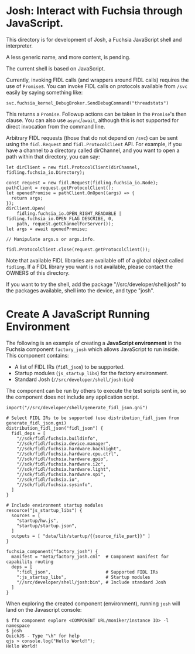 # Josh: Interact with Fuchsia through JavaScript.

This directory is for development of Josh, a Fuchsia JavaScript shell and interpreter.

A less generic name, and more content, is pending.

The current shell is based on JavaScript.

Currently, invoking FIDL calls (and wrappers around FIDL calls) requires
the use of `Promise`s.  You can invoke FIDL calls on protocols available from
`/svc` easily by saying something like:

```
svc.fuchsia_kernel_DebugBroker.SendDebugCommand("threadstats")
```

This returns a `Promise`.  Followup actions can be taken in the `Promise`'s then
clause.  You can also use `async`/`await`, although this is not supported for
direct invocation from the command line.

Arbitrary FIDL requests (those that do not depend on `/svc`) can be sent
using the `fidl.Request` and `fidl.ProtocolClient` API.  For example, if you have a
channel to a directory called dirChannel, and you want to open a path within that
directory, you can say:

```
let dirClient = new fidl.ProtocolClient(dirChannel, fidling.fuchsia_io.Directory);

const request = new fidl.Request(fidling.fuchsia_io.Node);
pathClient = request.getProtocolClient();
let openedPromise = pathClient.OnOpen((args) => {
  return args;
});
dirClient.Open(
    fidling.fuchsia_io.OPEN_RIGHT_READABLE | fidling.fuchsia_io.OPEN_FLAG_DESCRIBE, 0,
    path, request.getChannelForServer());
let args = await openedPromise;

// Manipulate args.s or args.info.

fidl.ProtocolClient.close(request.getProtocolClient());
```

Note that available FIDL libraries are available off of a global object called
`fidling`.  If a FIDL library you want is not available, please contact the OWNERS
of this directory.

If you want to try the shell, add the package "//src/developer/shell:josh" to
the packages available, shell into the device, and type "josh".

# Create A JavaScript Running Environment

The following is an example of creating a **JavaScript environment** in the Fuchsia
component `factory_josh` which allows JavaScript to run inside. This component contains:

- A list of FIDL IRs (`fidl_json`) to be supported.
- Startup modules (`js_startup_libs`) for the factory environment.
- Standard Josh (`//src/developer/shell/josh:bin`)

The component can be run by others to execute the test scripts sent in, so the component
does not include any application script.

    import("//src/developer/shell/generate_fidl_json.gni")

    # Select FIDL IRs to be supported (use distribution_fidl_json from generate_fidl_json.gni)
    distribution_fidl_json("fidl_json") {
      fidl_deps = [
        "//sdk/fidl/fuchsia.buildinfo",
        "//sdk/fidl/fuchsia.device.manager",
        "//sdk/fidl/fuchsia.hardware.backlight",
        "//sdk/fidl/fuchsia.hardware.cpu.ctrl",
        "//sdk/fidl/fuchsia.hardware.gpio",
        "//sdk/fidl/fuchsia.hardware.i2c",
        "//sdk/fidl/fuchsia.hardware.light",
        "//sdk/fidl/fuchsia.hardware.spi",
        "//sdk/fidl/fuchsia.io",
        "//sdk/fidl/fuchsia.sysinfo",
      ]
    }

    # Include environment startup modules
    resource("js_startup_libs") {
      sources = [
        "startup/hw.js",
        "startup/startup.json",
      ]
      outputs = [ "data/lib/startup/{{source_file_part}}" ]
    }

    fuchsia_component("factory_josh") {
      manifest = "meta/factory_josh.cml"  # Component manifest for capability routing
      deps = [
        ":fidl_json",                     # Supported FIDL IRs
        ":js_startup_libs",               # Startup modules
        "//src/developer/shell/josh:bin", # Include standard Josh
      ]
    }

When exploring the created component (environment), running `josh` will land on the
Javascript console:

    $ ffx component explore <COMPONENT URL/moniker/instance ID> -l namespace
    $ josh
    QuickJS - Type "\h" for help
    qjs > console.log("Hello World!");
    Hello World!